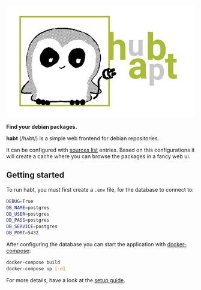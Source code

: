 ![habt](docs/assets/habt-logo.png)

**Find your debian packages.**

**habt** (/hʌbt/) is a simple web frontend for debian repositories.

It can be configured with [sources list](https://wiki.debian.org/SourcesList#sources.list_format)
entries. Based on this configurations it will create a cache where you can
browse the packages in a fancy web ui.

## Getting started

To run habt, you must first create a `.env` file, for the
database to connect to:

```sh
DEBUG=True
DB_NAME=postgres
DB_USER=postgres
DB_PASS=postgres
DB_SERVICE=postgres
DB_PORT=5432
```

After configuring the database you can start the application
with [docker-compose](https://docs.docker.com/compose/):

```sh
docker-compose build
docker-compose up [-d]
```

For more details, have a look at the [setup guide](habt/docs/parts/setup.rst).
